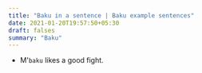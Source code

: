 ```yaml
---
title: "Baku in a sentence | Baku example sentences"
date: 2021-01-20T19:57:50+05:30
draft: falses
summary: "Baku"
---
```

- M'`baku` likes a good fight.
                 
